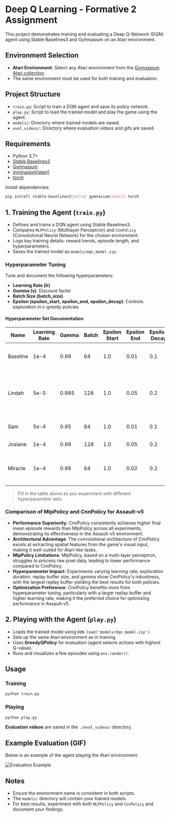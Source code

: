 # Deep Q Learning - Formative 2 Assignment

This project demonstrates training and evaluating a Deep Q-Network (DQN) agent using Stable Baselines3 and Gymnasium on an Atari environment.

## Environment Selection
- **Atari Environment:** Select any Atari environment from the [Gymnasium Atari collection](https://gymnasium.farama.org/environments/atari/).
- The same environment must be used for both training and evaluation.

## Project Structure
- `train.py`: Script to train a DQN agent and save its policy network.
- `play.py`: Script to load the trained model and play the game using the agent.
- `models/`: Directory where trained models are saved.
- `eval_videos/`: Directory where evaluation videos and gifs are saved.

## Requirements
- Python 3.7+
- [Stable Baselines3](https://stable-baselines3.readthedocs.io/)
- [Gymnasium](https://gymnasium.farama.org/)
- [gymnasium[atari]](https://gymnasium.farama.org/environments/atari/)
- [torch](https://pytorch.org/)

Install dependencies:
```bash
pip install stable-baselines3[extra] gymnasium[atari] torch
```

## 1. Training the Agent (`train.py`)

- Defines and trains a DQN agent using Stable Baselines3.
- Compares `MLPPolicy` (Multilayer Perceptron) and `CnnPolicy` (Convolutional Neural Network) for the chosen environment.
- Logs key training details: reward trends, episode length, and hyperparameters.
- Saves the trained model as `models/dqn_model.zip`.

### Hyperparameter Tuning
Tune and document the following hyperparameters:
- **Learning Rate (lr)**
- **Gamma (γ)**: Discount factor
- **Batch Size (batch_size)**
- **Epsilon (epsilon_start, epsilon_end, epsilon_decay)**: Controls exploration in ε-greedy policies

#### Hyperparameter Set Documentation

| Name     | Learning Rate | Gamma | Batch | Epsilon Start | Epsilon End | Epsilon Decay | Train Freq | Total Timesteps | Buffer Size | Target Interval | Noted Behaviour                        | Mean Reward |
|----------|---------------|-------|-------|---------------|-------------|---------------|------------|-----------------|-------------|----------------|-----------------------------------------|-------------|
| Baseline | 1e-4          | 0.99  | 64    | 1.0           | 0.01        | 0.1           | 4          | 100,000         | 100,000     | 1000           |       Faster initial learning but unstable, with reward collapse (-260 from peak)                                  |       441     |
| Lindah   | 5e-5          | 0.995 | 128   | 1.0           | 0.05        | 0.2           | 8          | 100,000         | 200,000     | 5000           | Added gradient clipping (max_grad_norm=10) Slower start but more stable, higher final reward (+58.5%) with no collapse.|        699     |
| Sam      | 5e-4          | 0.95  | 64    | 1.0           | 0.01        | 0.1           | 4          | 100,000         | 500,000     | 1000           | Increased learning rate and buffer size and improved    | 554.26      |
| Josiane  | 1e-4          | 0.99  | 128   | 1.0           | 0.05        | 0.2           | 8          | 100,000         | 200,000     | 5000           | Improved performance                    | 722         |
| Miracle   | 1e-4          | 0.99  | 64    | 1.0           | 0.02        | 0.2           | 4          | 100,000            | 200,000     | 1000           | Larger batch, buffer, more exploration, longer learning_starts, n_stack=4 |    2.90         |

> Fill in the table above as you experiment with different hyperparameter sets.

### Comparison of MlpPolicy and CnnPolicy for Assault-v5

- **Performance Superiority**: CnnPolicy consistently achieves higher final mean episode rewards than MlpPolicy across all experiments, demonstrating its effectiveness in the Assault-v5 environment.
- **Architectural Advantage**: The convolutional architecture of CnnPolicy excels at extracting spatial features from the game's visual input, making it well-suited for Atari-like tasks.
- **MlpPolicy Limitations**: MlpPolicy, based on a multi-layer perceptron, struggles to process raw pixel data, leading to lower performance compared to CnnPolicy.
- **Hyperparameter Impact**: Experiments varying learning rate, exploration duration, replay buffer size, and gamma show CnnPolicy's robustness, with the largest replay buffer yielding the best results for both policies.
- **Optimization Preference**: CnnPolicy benefits more from hyperparameter tuning, particularly with a larger replay buffer and higher learning rate, making it the preferred choice for optimizing performance in Assault-v5.

## 2. Playing with the Agent (`play.py`)

- Loads the trained model using `DQN.load('models/dqn_model.zip')`.
- Sets up the same Atari environment as in training.
- Uses **GreedyQPolicy** for evaluation (agent selects actions with highest Q-value).
- Runs and visualizes a few episodes using `env.render()`.

## Usage

### Training
```bash
python train.py
```

### Playing
```bash
python play.py
```

**Evaluation videos** are saved in the `./eval_videos/` directory. 

## Example Evaluation (GIF)

Below is an example of the agent playing the Atari environment:

![Evaluation Example](eval_videos/eval-episode.gif)

## Notes
- Ensure the environment name is consistent in both scripts.
- The `models/` directory will contain your trained models.
- For best results, experiment with both `MLPPolicy` and `CnnPolicy` and document your findings.

